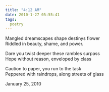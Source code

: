 ```yaml
---
title: "4:12 AM"
date: 2010-1-27 05:55:41
tags:
  poetry
---
```



Mangled dreamscapes shape destinys flower  
 Riddled in beauty, shame, and power.

Dare you twist deeper these rambles surpass  
 Hope without reason, enveloped by class

Caution to paper, you run to the task  
 Peppered with raindrops, along streets of glass

January 25, 2010


